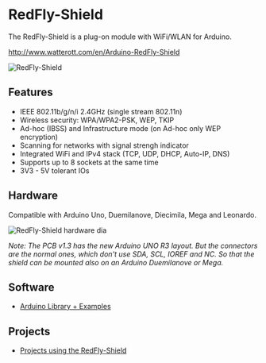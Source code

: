 # RedFly-Shield
The RedFly-Shield is a plug-on module with WiFi/WLAN for Arduino.

http://www.watterott.com/en/Arduino-RedFly-Shield

![RedFly-Shield](https://raw.github.com/watterott/RedFly-Shield/master/img/redfly-shield.jpg)


## Features
* IEEE 802.11b/g/n/i 2.4GHz (single stream 802.11n)
* Wireless security: WPA/WPA2-PSK, WEP, TKIP
* Ad-hoc (IBSS) and Infrastructure mode (on Ad-hoc only WEP encryption)
* Scanning for networks with signal strengh indicator
* Integrated WiFi and IPv4 stack (TCP, UDP, DHCP, Auto-IP, DNS)
* Supports up to 8 sockets at the same time
* 3V3 - 5V tolerant IOs


## Hardware
Compatible with Arduino Uno, Duemilanove, Diecimila, Mega and Leonardo.

![RedFly-Shield hardware dia](https://raw.github.com/watterott/RedFly-Shield/master/img/hw_dia.png)

_Note: The PCB v1.3 has the new Arduino UNO R3 layout. But the connectors are the normal ones, which don't use SDA, SCL, IOREF and NC. So that the shield can be mounted also on an Arduino Duemilanove or Mega._


## Software
* [Arduino Library + Examples](https://github.com/watterott/RedFly-Shield/tree/master/src)


## Projects
* [Projects using the RedFly-Shield](https://github.com/watterott/RedFly-Shield/blob/master/Projects.md)
